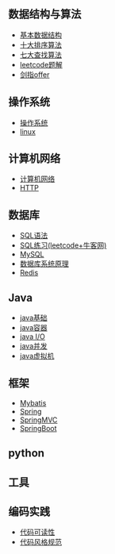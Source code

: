 ## 数据结构与算法
- [基本数据结构]()
- [十大排序算法](https://github.com/ChenLiang-Vic/Personal-notes/blob/master/%E6%95%B0%E6%8D%AE%E7%BB%93%E6%9E%84%E4%B8%8E%E7%AE%97%E6%B3%95/%E6%8E%92%E5%BA%8F%E7%AE%97%E6%B3%95/README.md)
- [七大查找算法]()
- [leetcode题解]()
- [剑指offer]()
## 操作系统
- [操作系统](https://github.com/ChenLiang-Vic/Personal-notes/blob/master/%E6%93%8D%E4%BD%9C%E7%B3%BB%E7%BB%9F/README.md)
- [linux]()
## 计算机网络
- [计算机网络](https://github.com/ChenLiang-Vic/Personal-notes/blob/master/%E8%AE%A1%E7%AE%97%E6%9C%BA%E7%BD%91%E7%BB%9C/README.md)
- [HTTP](https://github.com/ChenLiang-Vic/Personal-notes/blob/master/%E8%AE%A1%E7%AE%97%E6%9C%BA%E7%BD%91%E7%BB%9C/doc/HTTP.md)
## 数据库
- [SQL语法](https://github.com/ChenLiang-Vic/Personal-notes/blob/master/%E6%95%B0%E6%8D%AE%E5%BA%93/doc/SQL.md)
- [SQL练习(leetcode+牛客网)](https://github.com/ChenLiang-Vic/Personal-notes/blob/master/%E6%95%B0%E6%8D%AE%E5%BA%93/doc/leetcode%26%E7%89%9B%E5%AE%A2%E7%BD%91%E9%A2%98%E8%A7%A3.md)
- [MySQL](https://github.com/ChenLiang-Vic/Personal-notes/blob/master/%E6%95%B0%E6%8D%AE%E5%BA%93/doc/MYSQL.md)
- [数据库系统原理](https://github.com/ChenLiang-Vic/Personal-notes/blob/master/数据库/doc/数据库系统原理.md)
- [Redis](https://github.com/ChenLiang-Vic/Personal-notes/blob/master/%E6%95%B0%E6%8D%AE%E5%BA%93/doc/Redis.md)
## Java
- [java基础]()
- [java容器]()
- [java I/O]()
- [java并发]()
- [java虚拟机]()
## 框架
- [Mybatis]()
- [Spring]()
- [SpringMVC]() 
- [SpringBoot]()
## python
## 工具
## 编码实践
- [代码可读性]()
- [代码风格规范]()